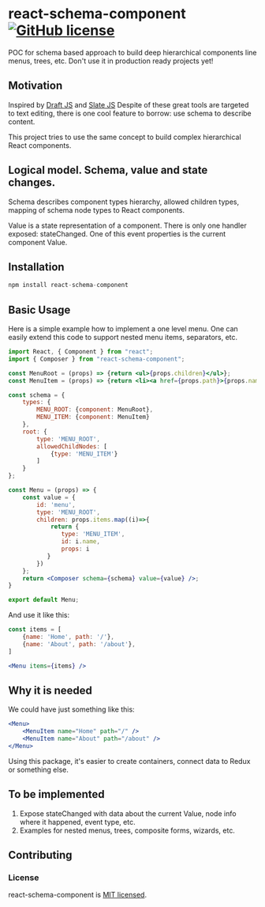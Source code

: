 # react-schema-component [![GitHub license](https://img.shields.io/badge/license-MIT-blue.svg)](https://github.com/Master-Solutions/react-schema-component/blob/master/LICENSE)

POC for schema based approach to build deep hierarchical components line menus, trees, etc. Don't use it in production ready projects yet!

## Motivation

Inspired by [Draft JS](https://draftjs.org/) and [Slate JS](http://slatejs.org)
Despite of these great tools are targeted to text editing, there is one cool feature to borrow: use schema to describe content.

This project tries to use the same concept to build complex hierarchical React components.

## Logical model. Schema, value and state changes.

Schema describes component types hierarchy, allowed children types, mapping of schema node types to React components.

Value is a state representation of a component. There is only one handler exposed: stateChanged. One of this event properties is the current component Value.

## Installation

```jsx
npm install react-schema-component
```

## Basic Usage

Here is a simple example how to implement a one level menu. One can easily extend this code to support nested menu items, separators, etc.

```jsx
import React, { Component } from "react";
import { Composer } from "react-schema-component";

const MenuRoot = (props) => {return <ul>{props.children}</ul>};
const MenuItem = (props) => {return <li><a href={props.path}>{props.name}</a></li>};

const schema = {
    types: {
        MENU_ROOT: {component: MenuRoot},
        MENU_ITEM: {component: MenuItem}
    },
    root: {
        type: 'MENU_ROOT',
        allowedChildNodes: [
            {type: 'MENU_ITEM'}
        ]
    }
};

const Menu = (props) => {
    const value = {
        id: 'menu',
        type: 'MENU_ROOT',
        children: props.items.map((i)=>{
            return {
               type: 'MENU_ITEM',
               id: i.name,
               props: i
           }
        })
    };
    return <Composer schema={schema} value={value} />;
}

export default Menu;
```

And use it like this:

```jsx
const items = [
    {name: 'Home', path: '/'},
    {name: 'About', path: '/about'},
]

<Menu items={items} />
```

## Why it is needed

We could have just something like this:
```jsx
<Menu>
    <MenuItem name="Home" path="/" />
    <MenuItem name="About" path="/about" />
</Menu>
```

Using this package, it's easier to create containers, connect data to Redux or something else. 

## To be implemented
1. Expose stateChanged with data about the current Value, node info where it happened, event type, etc.
2. Examples for nested menus, trees, composite forms, wizards, etc.

## Contributing

### License

react-schema-component is [MIT licensed](./LICENSE).
